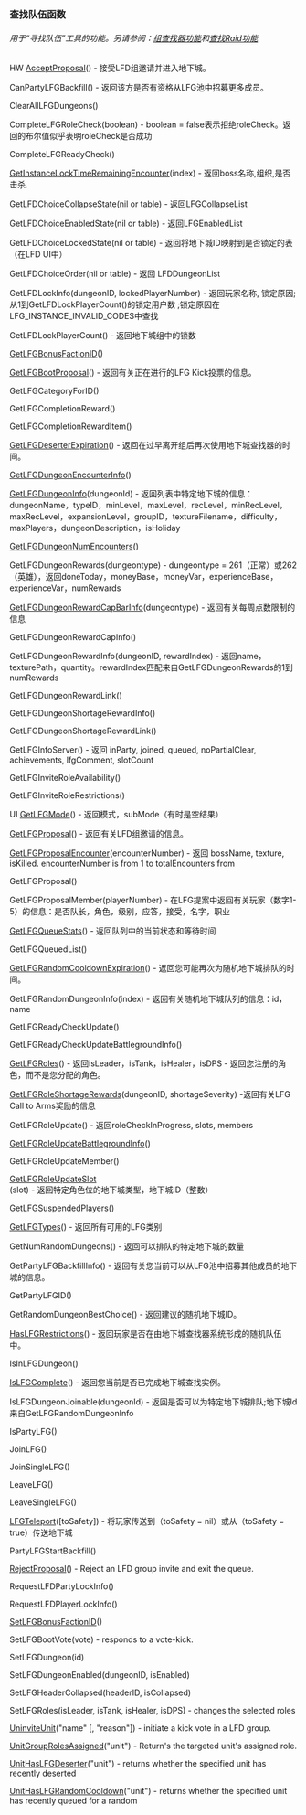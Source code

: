 ### 查找队伍函数

###### 用于“寻找队伍”工具的功能。另请参阅：[组查找器功能](https://wow.gamepedia.com/World_of_Warcraft_API#Group_Finder_Functions)和[查找Raid功能](https://wow.gamepedia.com/World_of_Warcraft_API#Looking_for_Raid_Functions)

HW [AcceptProposal](https://wow.gamepedia.com/API_AcceptProposal)\(\) - 接受LFD组邀请并进入地下城。

CanPartyLFGBackfill\(\) - 返回该方是否有资格从LFG池中招募更多成员。

ClearAllLFGDungeons\(\)

CompleteLFGRoleCheck\(boolean\) - boolean = false表示拒绝roleCheck。返回的布尔值似乎表明roleCheck是否成功

CompleteLFGReadyCheck\(\)

[GetInstanceLockTimeRemainingEncounter](https://wow.gamepedia.com/API_GetInstanceLockTimeRemainingEncounter)\(index\) - 返回boss名称,组织,是否击杀.

GetLFDChoiceCollapseState\(nil or table\) - 返回LFGCollapseList

GetLFDChoiceEnabledState\(nil or table\) - 返回LFGEnabledList

GetLFDChoiceLockedState\(nil or table\) - 返回将地下城ID映射到是否锁定的表（在LFD UI中）

GetLFDChoiceOrder\(nil or table\) - 返回 LFDDungeonList

GetLFDLockInfo\(dungeonID, lockedPlayerNumber\) - 返回玩家名称, 锁定原因; 从1到GetLFDLockPlayerCount\(\)的锁定用户数 ;锁定原因在LFG\_INSTANCE\_INVALID\_CODES中查找

GetLFDLockPlayerCount\(\) - 返回地下城组中的锁数

[GetLFGBonusFactionID](https://wow.gamepedia.com/API_GetLFGBonusFactionID)\(\)

[GetLFGBootProposal](https://wow.gamepedia.com/API_GetLFGBootProposal)\(\) - 返回有关正在进行的LFG Kick投票的信息。

GetLFGCategoryForID\(\)

GetLFGCompletionReward\(\)

GetLFGCompletionRewardItem\(\)

[GetLFGDeserterExpiration](https://wow.gamepedia.com/API_GetLFGDeserterExpiration)\(\) - 返回在过早离开组后再次使用地下城查找器的时间。

[GetLFGDungeonEncounterInfo](https://wow.gamepedia.com/API_GetLFGDungeonEncounterInfo)\(\)

[GetLFGDungeonInfo](https://wow.gamepedia.com/API_GetLFGDungeonInfo)\(dungeonId\) - 返回列表中特定地下城的信息：dungeonName，typeID，minLevel，maxLevel，recLevel，minRecLevel，maxRecLevel，expansionLevel，groupID，textureFilename，difficulty，maxPlayers，dungeonDescription，isHoliday

[GetLFGDungeonNumEncounters](https://wow.gamepedia.com/API_GetLFGDungeonNumEncounters)\(\)

GetLFGDungeonRewards\(dungeontype\) - dungeontype = 261（正常）或262（英雄），返回doneToday，moneyBase，moneyVar，experienceBase，experienceVar，numRewards

[GetLFGDungeonRewardCapBarInfo](https://wow.gamepedia.com/API_GetLFGDungeonRewardCapBarInfo)\(dungeontype\) - 返回有关每周点数限制的信息

GetLFGDungeonRewardCapInfo\(\)

GetLFGDungeonRewardInfo\(dungeonID, rewardIndex\) - 返回name，texturePath，quantity。rewardIndex匹配来自GetLFGDungeonRewards的1到numRewards

GetLFGDungeonRewardLink\(\)

GetLFGDungeonShortageRewardInfo\(\)

GetLFGDungeonShortageRewardLink\(\)

GetLFGInfoServer\(\) - 返回 inParty, joined, queued, noPartialClear, achievements, lfgComment, slotCount

GetLFGInviteRoleAvailability\(\)

GetLFGInviteRoleRestrictions\(\)

UI [GetLFGMode](https://wow.gamepedia.com/API_GetLFGMode)\(\) - 返回模式，subMode（有时是空结果）

[GetLFGProposal](https://wow.gamepedia.com/API_GetLFGProposal)\(\) - 返回有关LFD组邀请的信息。

[GetLFGProposalEncounter](https://wow.gamepedia.com/index.php?title=API_GetLFGProposalEncounter&action=edit&redlink=1)\(encounterNumber\) - 返回 bossName, texture, isKilled. encounterNumber is from 1 to totalEncounters from

GetLFGProposal\(\)

GetLFGProposalMember\(playerNumber\) - 在LFG提案中返回有关玩家（数字1-5）的信息：是否队长，角色，级别，应答，接受，名字，职业

[GetLFGQueueStats](https://wow.gamepedia.com/API_GetLFGQueueStats)\(\) - 返回队列中的当前状态和等待时间

GetLFGQueuedList\(\)

[GetLFGRandomCooldownExpiration](https://wow.gamepedia.com/API_GetLFGRandomCooldownExpiration)\(\) - 返回您可能再次为随机地下城排队的时间。

GetLFGRandomDungeonInfo\(index\) - 返回有关随机地下城队列的信息：id，name

GetLFGReadyCheckUpdate\(\)

GetLFGReadyCheckUpdateBattlegroundInfo\(\)

[GetLFGRoles](https://wow.gamepedia.com/API_GetLFGRoles)\(\) - 返回isLeader，isTank，isHealer，isDPS  - 返回您注册的角色，而不是您分配的角色。

[GetLFGRoleShortageRewards](https://wow.gamepedia.com/API_GetLFGRoleShortageRewards)\(dungeonID, shortageSeverity\) -返回有关LFG Call to Arms奖励的信息

GetLFGRoleUpdate\(\) - 返回roleCheckInProgress, slots, members

[GetLFGRoleUpdateBattlegroundInfo](https://wow.gamepedia.com/API_GetLFGRoleUpdateBattlegroundInfo)\(\)

GetLFGRoleUpdateMember\(\)

[GetLFGRoleUpdateSlot](https://wow.gamepedia.com/API_GetLFGRoleUpdateSlot)\(slot\) - 返回特定角色位的地下城类型，地下城ID（整数）

GetLFGSuspendedPlayers\(\)

[GetLFGTypes](https://wow.gamepedia.com/API_GetLFGTypes)\(\) - 返回所有可用的LFG类别

GetNumRandomDungeons\(\) - 返回可以排队的特定地下城的数量

GetPartyLFGBackfillInfo\(\) - 返回有关您当前可以从LFG池中招募其他成员的地下城的信息。

GetPartyLFGID\(\)

GetRandomDungeonBestChoice\(\) - 返回建议的随机地下城ID。

[HasLFGRestrictions](https://wow.gamepedia.com/API_HasLFGRestrictions)\(\) - 返回玩家是否在由地下城查找器系统形成的随机队伍中。

IsInLFGDungeon\(\)

[IsLFGComplete](https://wow.gamepedia.com/API_IsLFGComplete)\(\) - 返回您当前是否已完成地下城查找实例。

IsLFGDungeonJoinable\(dungeonId\) - 返回是否可以为特定地下城排队;地下城Id来自GetLFGRandomDungeonInfo

IsPartyLFG\(\)

JoinLFG\(\)

JoinSingleLFG\(\)

LeaveLFG\(\)

LeaveSingleLFG\(\)

[LFGTeleport](https://wow.gamepedia.com/API_LFGTeleport)\(\[toSafety\]\) - 将玩家传送到（toSafety = nil）或从（toSafety = true）传送地下城

PartyLFGStartBackfill\(\)

[RejectProposal](https://wow.gamepedia.com/API_RejectProposal)\(\) - Reject an LFD group invite and exit the queue.

RequestLFDPartyLockInfo\(\)

RequestLFDPlayerLockInfo\(\)

[SetLFGBonusFactionID](https://wow.gamepedia.com/API_SetLFGBonusFactionID)\(\)

SetLFGBootVote\(vote\) - responds to a vote-kick.

SetLFGDungeon\(id\)

SetLFGDungeonEnabled\(dungeonID, isEnabled\)

SetLFGHeaderCollapsed\(headerID, isCollapsed\)

SetLFGRoles\(isLeader, isTank, isHealer, isDPS\) - changes the selected roles

[UninviteUnit](https://wow.gamepedia.com/API_UninviteUnit)\("name" \[, "reason"\]\) - initiate a kick vote in a LFD group.

[UnitGroupRolesAssigned](https://wow.gamepedia.com/API_UnitGroupRolesAssigned)\("unit"\) - Return's the targeted unit's assigned role.

[UnitHasLFGDeserter](https://wow.gamepedia.com/API_UnitHasLFGDeserter)\("unit"\) - returns whether the specified unit has recently deserted

[UnitHasLFGRandomCooldown](https://wow.gamepedia.com/API_UnitHasLFGRandomCooldown)\("unit"\) - returns whether the specified unit has recently queued for a random

